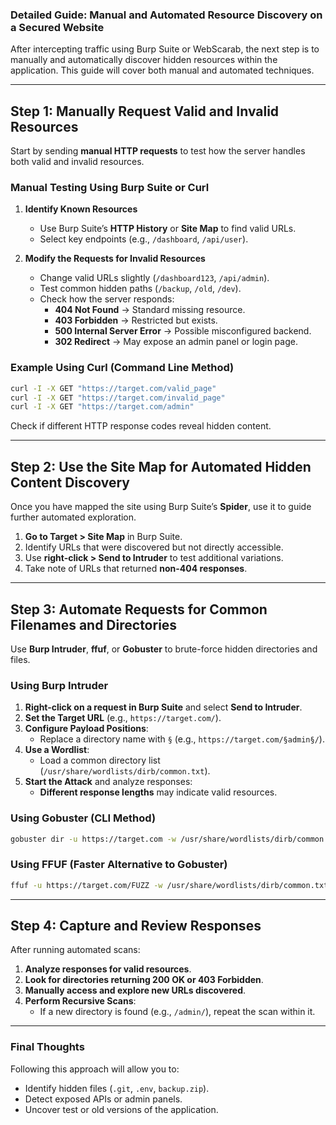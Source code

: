 ### **Detailed Guide: Manual and Automated Resource Discovery on a Secured Website**  

After intercepting traffic using Burp Suite or WebScarab, the next step is to manually and automatically discover hidden resources within the application. This guide will cover both manual and automated techniques.  

---

## **Step 1: Manually Request Valid and Invalid Resources**  

Start by sending **manual HTTP requests** to test how the server handles both valid and invalid resources.  

### **Manual Testing Using Burp Suite or Curl**  

1. **Identify Known Resources**  
   - Use Burp Suite’s **HTTP History** or **Site Map** to find valid URLs.  
   - Select key endpoints (e.g., `/dashboard`, `/api/user`).  

2. **Modify the Requests for Invalid Resources**  
   - Change valid URLs slightly (`/dashboard123`, `/api/admin`).  
   - Test common hidden paths (`/backup`, `/old`, `/dev`).  
   - Check how the server responds:
     - **404 Not Found** → Standard missing resource.  
     - **403 Forbidden** → Restricted but exists.  
     - **500 Internal Server Error** → Possible misconfigured backend.  
     - **302 Redirect** → May expose an admin panel or login page.  

### **Example Using Curl (Command Line Method)**  

```bash
curl -I -X GET "https://target.com/valid_page"
curl -I -X GET "https://target.com/invalid_page"
curl -I -X GET "https://target.com/admin"
```

Check if different HTTP response codes reveal hidden content.  

---

## **Step 2: Use the Site Map for Automated Hidden Content Discovery**  

Once you have mapped the site using Burp Suite’s **Spider**, use it to guide further automated exploration.  

1. **Go to Target > Site Map** in Burp Suite.  
2. Identify URLs that were discovered but not directly accessible.  
3. Use **right-click > Send to Intruder** to test additional variations.  
4. Take note of URLs that returned **non-404 responses**.  

---

## **Step 3: Automate Requests for Common Filenames and Directories**  

Use **Burp Intruder**, **ffuf**, or **Gobuster** to brute-force hidden directories and files.  

### **Using Burp Intruder**  

1. **Right-click on a request in Burp Suite** and select **Send to Intruder**.  
2. **Set the Target URL** (e.g., `https://target.com/`).  
3. **Configure Payload Positions**:
   - Replace a directory name with `§` (e.g., `https://target.com/§admin§/`).
4. **Use a Wordlist**:
   - Load a common directory list (`/usr/share/wordlists/dirb/common.txt`).
5. **Start the Attack** and analyze responses:
   - **Different response lengths** may indicate valid resources.  

### **Using Gobuster (CLI Method)**  

```bash
gobuster dir -u https://target.com -w /usr/share/wordlists/dirb/common.txt
```

### **Using FFUF (Faster Alternative to Gobuster)**  

```bash
ffuf -u https://target.com/FUZZ -w /usr/share/wordlists/dirb/common.txt
```

---

## **Step 4: Capture and Review Responses**  

After running automated scans:  

1. **Analyze responses for valid resources**.  
2. **Look for directories returning 200 OK or 403 Forbidden**.  
3. **Manually access and explore new URLs discovered**.  
4. **Perform Recursive Scans**:
   - If a new directory is found (e.g., `/admin/`), repeat the scan within it.  

---

### **Final Thoughts**  

Following this approach will allow you to:  
- Identify hidden files (`.git`, `.env`, `backup.zip`).  
- Detect exposed APIs or admin panels.  
- Uncover test or old versions of the application.
